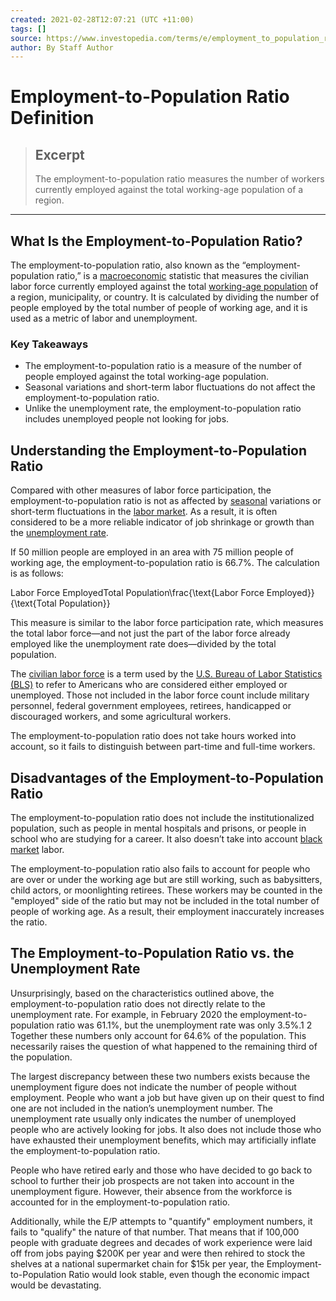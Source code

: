 ```yaml
---
created: 2021-02-28T12:07:21 (UTC +11:00)
tags: []
source: https://www.investopedia.com/terms/e/employment_to_population_ratio.asp
author: By Staff Author
---
```


# Employment-to-Population Ratio Definition

> ## Excerpt
> The employment-to-population ratio measures the number of workers currently employed against the total working-age population of a region.

---
## What Is the Employment-to-Population Ratio?

The employment-to-population ratio, also known as the “employment-population ratio,” is a [macroeconomic](https://www.investopedia.com/terms/m/macroeconomics.asp) statistic that measures the civilian labor force currently employed against the total [working-age population](https://www.investopedia.com/terms/w/working-age-population.asp) of a region, municipality, or country. It is calculated by dividing the number of people employed by the total number of people of working age, and it is used as a metric of labor and unemployment.

### Key Takeaways

-   The employment-to-population ratio is a measure of the number of people employed against the total working-age population.
-   Seasonal variations and short-term labor fluctuations do not affect the employment-to-population ratio.
-   Unlike the unemployment rate, the employment-to-population ratio includes unemployed people not looking for jobs.

## Understanding the Employment-to-Population Ratio

Compared with other measures of labor force participation, the employment-to-population ratio is not as affected by [seasonal](https://www.investopedia.com/terms/s/seasonality.asp) variations or short-term fluctuations in the [labor market](https://www.investopedia.com/terms/l/labor-market.asp). As a result, it is often considered to be a more reliable indicator of job shrinkage or growth than the [unemployment rate](https://www.investopedia.com/terms/u/unemploymentrate.asp).

If 50 million people are employed in an area with 75 million people of working age, the employment-to-population ratio is 66.7%. The calculation is as follows:

Labor Force EmployedTotal Population\\frac{\\text{Labor Force Employed}}{\\text{Total Population}}

This measure is similar to the labor force participation rate, which measures the total labor force—and not just the part of the labor force already employed like the unemployment rate does—divided by the total population. 

The [civilian labor force](https://www.investopedia.com/terms/c/civilian-labor-force.asp) is a term used by the [U.S. Bureau of Labor Statistics (BLS)](https://www.investopedia.com/terms/b/bls.asp) to refer to Americans who are considered either employed or unemployed. Those not included in the labor force count include military personnel, federal government employees, retirees, handicapped or discouraged workers, and some agricultural workers.

The employment-to-population ratio does not take hours worked into account, so it fails to distinguish between part-time and full-time workers.

## Disadvantages of the Employment-to-Population Ratio

The employment-to-population ratio does not include the institutionalized population, such as people in mental hospitals and prisons, or people in school who are studying for a career. It also doesn’t take into account [black market](https://www.investopedia.com/terms/b/blackmarket.asp) labor.

The employment-to-population ratio also fails to account for people who are over or under the working age but are still working, such as babysitters, child actors, or moonlighting retirees. These workers may be counted in the "employed" side of the ratio but may not be included in the total number of people of working age. As a result, their employment inaccurately increases the ratio.

## The Employment-to-Population Ratio vs. the Unemployment Rate

Unsurprisingly, based on the characteristics outlined above, the employment-to-population ratio does not directly relate to the unemployment rate. For example, in February 2020 the employment-to-population ratio was 61.1%, but the unemployment rate was only 3.5%.1 2 Together these numbers only account for 64.6% of the population. This necessarily raises the question of what happened to the remaining third of the population.

The largest discrepancy between these two numbers exists because the unemployment figure does not indicate the number of people without employment. People who want a job but have given up on their quest to find one are not included in the nation’s unemployment number. The unemployment rate usually only indicates the number of unemployed people who are actively looking for jobs. It also does not include those who have exhausted their unemployment benefits, which may artificially inflate the employment-to-population ratio.

People who have retired early and those who have decided to go back to school to further their job prospects are not taken into account in the unemployment figure. However, their absence from the workforce is accounted for in the employment-to-population ratio.

Additionally, while the E/P attempts to "quantify" employment numbers, it fails to "qualify" the nature of that number. That means that if 100,000 people with graduate degrees and decades of work experience were laid off from jobs paying $200K per year and were then rehired to stock the shelves at a national supermarket chain for $15k per year, the Employment-to-Population Ratio would look stable, even though the economic impact would be devastating.

